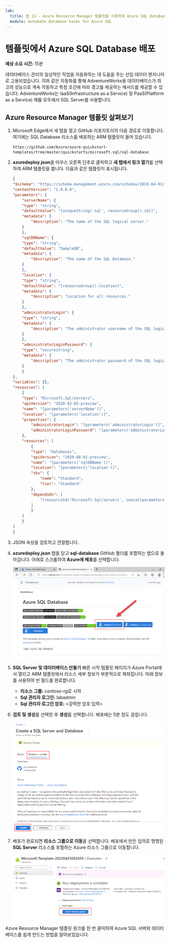 ```yaml
---
lab:
  title: 랩 11 - Azure Resource Manager 템플릿을 사용하여 Azure SQL Database 배포
  module: Automate database tasks for Azure SQL
---
```


# 템플릿에서 Azure SQL Database 배포

**예상 소요 시간:** 15분

데이터베이스 관리의 일상적인 작업을 자동화하는 데 도움을 주는 선임 데이터 엔지니어로 고용되었습니다. 이와 같은 자동화를 통해 AdventureWorks용 데이터베이스가 최고의 성능으로 계속 작동하고 특정 조건에 따라 경고를 제공하는 메서드를 제공할 수 있습니다. AdventureWorks는 IaaS(Infrastructure as a Service) 및 PaaS(Platform as a Service) 제품 모두에서 SQL Server를 사용합니다.

## Azure Resource Manager 템플릿 살펴보기

1. Microsoft Edge에서 새 탭을 열고 GitHub 리포지토리의 다음 경로로 이동합니다. 여기에는 SQL Database 리소스를 배포하는 ARM 템플릿이 들어 있습니다.

    ```
    https://github.com/Azure/azure-quickstart-templates/tree/master/quickstarts/microsoft.sql/sql-database
    ```

1. **azuredeploy.json**을 마우스 오른쪽 단추로 클릭하고 **새 탭에서 링크 열기**를 선택하여 ARM 템플릿을 봅니다. 다음과 같은 템플릿이 표시됩니다.

    ```JSON
    {
    "$schema": "https://schema.management.azure.com/schemas/2019-04-01/deploymentTemplate.json#",
    "contentVersion": "1.0.0.0",
    "parameters": {
        "serverName": {
        "type": "string",
        "defaultValue": "[uniqueString('sql', resourceGroup().id)]",
        "metadata": {
            "description": "The name of the SQL logical server."
        }
        },
        "sqlDBName": {
        "type": "string",
        "defaultValue": "SampleDB",
        "metadata": {
            "description": "The name of the SQL Database."
        }
        },
        "location": {
        "type": "string",
        "defaultValue": "[resourceGroup().location]",
        "metadata": {
            "description": "Location for all resources."
        }
        },
        "administratorLogin": {
        "type": "string",
        "metadata": {
            "description": "The administrator username of the SQL logical server."
        }
        },
        "administratorLoginPassword": {
        "type": "securestring",
        "metadata": {
            "description": "The administrator password of the SQL logical server."
        }
        }
    },
    "variables": {},
    "resources": [
        {
        "type": "Microsoft.Sql/servers",
        "apiVersion": "2020-02-02-preview",
        "name": "[parameters('serverName')]",
        "location": "[parameters('location')]",
        "properties": {
            "administratorLogin": "[parameters('administratorLogin')]",
            "administratorLoginPassword": "[parameters('administratorLoginPassword')]"
        },
        "resources": [
            {
            "type": "databases",
            "apiVersion": "2020-08-01-preview",
            "name": "[parameters('sqlDBName')]",
            "location": "[parameters('location')]",
            "sku": {
                "name": "Standard",
                "tier": "Standard"
            },
            "dependsOn": [
                "[resourceId('Microsoft.Sql/servers', concat(parameters('serverName')))]"
            ]
            }
        ]
        }
    ]
    }
    ```

1. JSON 속성을 검토하고 관찰합니다.

1. **azuredeploy.json** 탭을 닫고 **sql-database** GitHub 폴더를 포함하는 탭으로 돌아갑니다. 아래로 스크롤하여 **Azure에 배포**를 선택합니다.

    ![Azure에 배포 단추](../images/dp-300-module-11-lab-01.png)

1. **SQL Server 및 데이터베이스 만들기** 빠른 시작 템플릿 페이지가 Azure Portal에서 열리고 ARM 템플릿에서 리소스 세부 정보가 부분적으로 채워집니다. 아래 정보를 사용하여 빈 필드를 완료합니다.

    - **리소스 그룹:** *contoso-rg*로 시작
    - **Sql 관리자 로그인:** labadmin
    - **Sql 관리자 로그인 암호:** &lt;강력한 암호 입력&gt;

1. **검토 및 생성**를 선택한 후 **생성**를 선택합니다. 배포에는 5분 정도 걸립니다.

    ![그림 2](../images/dp-300-module-11-lab-02.png)

1. 배포가 완료되면 **리소스 그룹으로 이동**을 선택합니다. 배포에서 만든 임의로 명명된 **SQL Server** 리소스를 포함하는 Azure 리소스 그룹으로 이동합니다.

    ![그림 3](../images/dp-300-module-11-lab-03.png)

Azure Resource Manager 템플릿 링크를 한 번 클릭하여 Azure SQL 서버와 데이터베이스를 쉽게 만드는 방법을 알아보았습니다.
